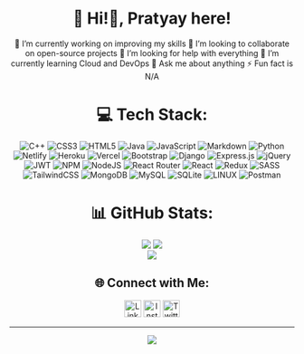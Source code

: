 <div align="center">

# 💫 Hi!👋, Pratyay here!
🔭 I’m currently working on improving my skills
👯 I’m looking to collaborate on open-source projects
🤝 I’m looking for help with everything
🌱 I’m currently learning Cloud and DevOps
💬 Ask me about anything
⚡ Fun fact is N/A


# 💻 Tech Stack:
![C++](https://img.shields.io/badge/c++-%2300599C.svg?style=flat&logo=c%2B%2B&logoColor=white) ![CSS3](https://img.shields.io/badge/css3-%231572B6.svg?style=flat&logo=css3&logoColor=white) ![HTML5](https://img.shields.io/badge/html5-%23E34F26.svg?style=flat&logo=html5&logoColor=white) ![Java](https://img.shields.io/badge/java-%23ED8B00.svg?style=flat&logo=java&logoColor=white) ![JavaScript](https://img.shields.io/badge/javascript-%23323330.svg?style=flat&logo=javascript&logoColor=%23F7DF1E) ![Markdown](https://img.shields.io/badge/markdown-%23000000.svg?style=flat&logo=markdown&logoColor=white) ![Python](https://img.shields.io/badge/python-3670A0?style=flat&logo=python&logoColor=ffdd54) ![Netlify](https://img.shields.io/badge/netlify-%23000000.svg?style=flat&logo=netlify&logoColor=#00C7B7) ![Heroku](https://img.shields.io/badge/heroku-%23430098.svg?style=flat&logo=heroku&logoColor=white) ![Vercel](https://img.shields.io/badge/vercel-%23000000.svg?style=flat&logo=vercel&logoColor=white) ![Bootstrap](https://img.shields.io/badge/bootstrap-%23563D7C.svg?style=flat&logo=bootstrap&logoColor=white) ![Django](https://img.shields.io/badge/django-%23092E20.svg?style=flat&logo=django&logoColor=white) ![Express.js](https://img.shields.io/badge/express.js-%23404d59.svg?style=flat&logo=express&logoColor=%2361DAFB) ![jQuery](https://img.shields.io/badge/jquery-%230769AD.svg?style=flat&logo=jquery&logoColor=white) ![JWT](https://img.shields.io/badge/JWT-black?style=flat&logo=JSON%20web%20tokens) ![NPM](https://img.shields.io/badge/NPM-%23000000.svg?style=flat&logo=npm&logoColor=white) ![NodeJS](https://img.shields.io/badge/node.js-6DA55F?style=flat&logo=node.js&logoColor=white) ![React Router](https://img.shields.io/badge/React_Router-CA4245?style=flat&logo=react-router&logoColor=white) ![React](https://img.shields.io/badge/react-%2320232a.svg?style=flat&logo=react&logoColor=%2361DAFB) ![Redux](https://img.shields.io/badge/redux-%23593d88.svg?style=flat&logo=redux&logoColor=white) ![SASS](https://img.shields.io/badge/SASS-hotpink.svg?style=flat&logo=SASS&logoColor=white) ![TailwindCSS](https://img.shields.io/badge/tailwindcss-%2338B2AC.svg?style=flat&logo=tailwind-css&logoColor=white) ![MongoDB](https://img.shields.io/badge/MongoDB-%234ea94b.svg?style=flat&logo=mongodb&logoColor=white) ![MySQL](https://img.shields.io/badge/mysql-%2300f.svg?style=flat&logo=mysql&logoColor=white) ![SQLite](https://img.shields.io/badge/sqlite-%2307405e.svg?style=flat&logo=sqlite&logoColor=white) ![LINUX](https://img.shields.io/badge/Linux-FCC624?style=flat&logo=linux&logoColor=black) ![Postman](https://img.shields.io/badge/Postman-FF6C37?style=flat&logo=postman&logoColor=white)
# 📊 GitHub Stats:
![](https://github-readme-stats.vercel.app/api?username=prasarCodes&theme=transparent&hide_border=true&include_all_commits=false&count_private=true&card_width=420px&hide_title=true&show_icons=true)
![](https://github-readme-streak-stats.herokuapp.com/?user=prasarCodes&theme=transparent&hide_border=true&card_width=420px)<br/>
![](https://github-readme-stats.vercel.app/api/top-langs/?username=prasarCodes&theme=transparent&hide_border=true&include_all_commits=false&count_private=true&layout=compact&card_width=420px&hide_title=true)

## 🌐 Connect with Me:
<a href="https://www.linkedin.com/in/pratyay-sarkar/"><img src="https://user-images.githubusercontent.com/55887682/235256793-b0b5c3f5-8016-4243-95d8-0f920299fcc3.png" width="30px" alt="LinkedIn"></a> 
<a href="https://www.instagram.com/__prasar__/"><img src="https://user-images.githubusercontent.com/55887682/235256819-0f87192a-ab70-4f6f-9c0e-bdbd2a5918fe.png" width="30px" alt="Instagram"></a> 
<a href="https://twitter.com/__prasar__"><img src="https://user-images.githubusercontent.com/55887682/235256891-d57a100f-2495-4541-96e8-39a71cbb884c.png" width="30px" alt="Twitter"></a>



---
[![](https://visitcount.itsvg.in/api?id=prasarCodes&icon=5&color=12)](https://visitcount.itsvg.in)

</div>
